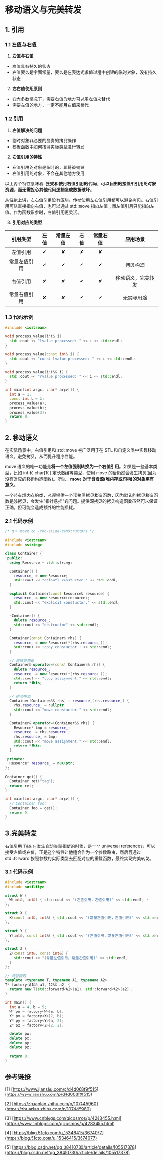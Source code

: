 # 移动语义与完美转发

## 1. 引用

### 1.1 左值与右值

1. **左值与右值**

- 左值具有持久的状态
- 右值要么是字面常量，要么是在表达式求值过程中创建的临时对象，没有持久状态

2. **左右值使用原则**

- 在大多数情况下，需要右值的地方可以用左值来替代
- 需要左值的地方，一定不能用右值来替代

### 1.2 引用

1. **右值解决的问题**

- 临时对象非必要的昂贵的拷贝操作
- 模板函数中如何按照实际类型进行转发

2. **右值引用的特性**

- 右值引用的对象是临时的，即将被销毁
- 右值引用的对象，不会在其他地方使用

以上两个特性意味着: **接受和使用右值引用的代码，可以自由的接管所引用的对象资源，而无需担心其他代码逻辑造成数据破坏**。

从性能上讲，左右值引用没有区别，传参使用左右值引用都可以避免拷贝。右值引用可以直接指向右值，也可以通过 std::move 指向左值；而左值引用只能指向左值。作为函数形参时，右值引用更灵活。

3. **引用对应的类型**

|   引用类型   | 左值 | 常量左值 | 右值 | 常量右值 |      应用场景      |
| :----------: | :--: | :------: | :--: | :------: | :----------------: |
|   左值引用   |  ✔   |    ✘     |  ✘   |    ✘     |                    |
| 常量左值引用 |  ✔   |    ✔     |  ✔   |    ✔     |      拷贝构造      |
|   右值引用   |  ✘   |    ✘     |  ✔   |    ✘     | 移动语义，完美转发 |
| 常量右值引用 |  ✘   |    ✘     |  ✔   |    ✔     |     无实际用途     |

### 1.3 代码示例

```c++
#include <iostream>

void process_value(int& i) {
  std::cout << "lvalue processed: " << i << std::endl;
}

void process_value(const int& i) {
  std::cout << "const lvalue processed: " << i << std::endl;
}

void process_value(int&& i) {
  std::cout << "rvalue processed: " << i << std::endl;
}

int main(int argc, char* argv[]) {
  int a = 1;
  const int b = 2;
  process_value(a);
  process_value(b);
  process_value(3);
  return 0;
}
```

## 2. 移动语义

在实际场景中，右值引用和 std::move 被广泛用于在 STL 和自定义类中实现移动语义，避免拷贝，从而提升程序性能。

move 语义的唯一功能是**将一个左值强制转换为一个右值引用**。如果是一些基本类型，比如 int 和 char[10] 定长数组等类型，使用 move 的话仍然会发生拷贝(因为没有对应的移动构造函数)。所以，**move 对于含资源(堆内存或句柄)的对象更有意义**。

一个带有堆内存的类，必须提供一个深拷贝拷贝构造函数，因为默认的拷贝构造函数是浅拷贝，会发生"指针悬挂"的问题。提供深拷贝的拷贝构造函数虽然可以保证正确，但可能会造成额外的性能损耗。

### 2.1 代码示例

```c++
/* g++ move.cc -fno-elide-constructors */

#include <iostream>
#include <string>

class Container {
 public:
  using Resource = std::string;

  Container() {
    resource_ = new Resource;
    std::cout << "defautl constuctor." << std::endl;
  }

  explicit Container(const Resource& resource) {
    resource_ = new Resource(resource);
    std::cout << "explicit constuctor." << std::endl;
  }

  ~Container() {
    delete resource_;
    std::cout << "destructor" << std::endl;
  }

  Container(const Container& rhs) {
    resource_ = new Resource(*(rhs.resource_));
    std::cout << "copy constuctor." << std::endl;
  }

  // 深拷贝构造
  Container& operator=(const Container& rhs) {
    delete resource_;
    resource_ = new Resource(*(rhs.resource_));
    std::cout << "copy assignment." << std::endl;
    return *this;
  }

  // 移动构造
  Container(Container&& rhs) : resource_(rhs.resource_) {
    rhs.resource_ = nullptr;
    std::cout << "move constuctor." << std::endl;
  }

  Container& operator=(Container&& rhs) {
    Resource* tmp = resource_;
    resource_ = rhs.resource_;
    rhs.resource_ = tmp;
    std::cout << "move assignment." << std::endl;
    return *this;
  }

 private:
  Resource* resource_ = nullptr;
};

Container get() {
  Container ret("tag");
  return ret;
}

int main(int argc, char* argv[]) {
  // Container foo;
  Container foo = get();
  return 0;
}
```

## 3.完美转发

右值引用 T&& 在发生自动类型推断的时候，是一个 universal references，可以接受左值或右值，正是这个特性让他适合作为一个参数路由，然后再通过 std::forward 按照参数的实际类型去匹配对应的重载函数，最终实现完美转发。

### 3.1 代码示例 

```c++
#include <iostream>
#include <utility>

struct W {
  W(int&, int&) { std::cout << "(左值引用，左值引用)" << std::endl; }
};

struct X {
  X(const int&, int&) { std::cout << "(常量左值引用，左值引用)" << std::endl; }
};

struct Y {
  Y(int&, const int&) { std::cout << "(左值引用，常量左值引用)" << std::endl; }
};

struct Z {
  Z(const int&, const int&) {
    std::cout << "(常量左值引用，常量左值引用)" << std::endl;
  }
};

// 泛型函数
template <typename T, typename A1, typename A2>
T* factory(A1&& a1, A2&& a2) {
  return new T(std::forward<A1>(a1), std::forward<A2>(a2));
}

int main() {
  int a = 4, b = 5;
  W* pw = factory<W>(a, b);
  X* px = factory<X>(2, b);
  Y* py = factory<Y>(a, 2);
  Z* pz = factory<Z>(2, 2);

  delete pw;
  delete px;
  delete py;
  delete pz;

  return 0;
}
```

## 参考链接

[1] [https://www.jianshu.com/p/d4d068f9f515](https://www.jianshu.com/p/d4d068f9f515)

[2] [https://zhuanlan.zhihu.com/p/107445960](https://zhuanlan.zhihu.com/p/107445960)

[3] [https://www.cnblogs.com/qicosmos/p/4283455.html](https://www.cnblogs.com/qicosmos/p/4283455.html)

[4] [https://blog.51cto.com/u_15346415/3674077](https://blog.51cto.com/u_15346415/3674077)

[5] [https://blog.csdn.net/qq_38410730/article/details/105517378](https://blog.csdn.net/qq_38410730/article/details/105517378)
